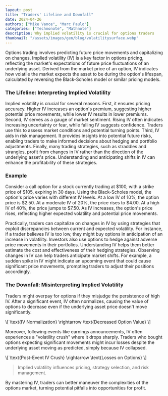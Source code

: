 ```yaml
---
layout: post
title: "Traders' Lifeline and Downfall"
date: 2024-04-26
authors: ["Mike Vance", "Marc Paulo"]
categories: ["Technonote", "Mathnote"]
description: Why implied volatility is crucial for options traders
thumbnail: "/assets/images/gen/blog/volatilitysurface.webp"
---
```



Options trading involves predicting future price movements and capitalizing on changes. Implied volatility (IV) is a key factor in options pricing, reflecting the market's expectations of future price fluctuations of an underlying asset. Derived from the market price of an option, IV indicates how volatile the market expects the asset to be during the option's lifespan, calculated by reversing the Black-Scholes model or similar pricing models.

### The Lifeline: Interpreting Implied Volatility
Implied volatility is crucial for several reasons.  First, it ensures pricing accuracy. Higher IV increases an option's premium, suggesting higher potential price movements, while lower IV results in lower premiums. Second, IV serves as a gauge of market sentiment. Rising IV often indicates increasing uncertainty or fear, while falling IV suggests confidence. Traders use this to assess market conditions and potential turning points. Third, IV aids in risk management. It provides insights into potential future risks, enabling traders to make informed decisions about hedging and portfolio adjustments. Finally, many trading strategies, such as straddles and strangles, profit from changes in IV rather than the direction of the underlying asset's price. Understanding and anticipating shifts in IV can enhance the profitability of these strategies.

### Example

Consider a call option for a stock currently trading at $100, with a strike price of $105, expiring in 30 days. Using the Black-Scholes model, the option's price varies with different IV levels. At a low IV of 10%, the option price is $2.50. At a moderate IV of 20%, the price rises to $4.00. At a high IV of 40%, the price jumps to $7.50. As IV increases, the option's price rises, reflecting higher expected volatility and potential price movements.

Practically, traders can capitalize on changes in IV by using strategies that exploit discrepancies between current and expected volatility. For instance, if a trader believes IV is too low, they might buy options in anticipation of an increase in volatility. Investors also use options to hedge against adverse price movements in their portfolios. Understanding IV helps them better estimate the cost and effectiveness of their hedging strategies. Observing changes in IV can help traders anticipate market shifts. For example, a sudden spike in IV might indicate an upcoming event that could cause significant price movements, prompting traders to adjust their positions accordingly.


### The Downfall: Misinterpreting Implied Volatility

Traders might overpay for options if they misjudge the persistence of high IV. After a significant event, IV often normalizes, causing the value of options to decrease even if the underlying asset price doesn't move significantly.

   \\[
    \text{IV Normalization} \rightarrow \text{Decreased Option Value}
   \\]


Moreover, following events like earnings announcements, IV often experiences a "volatility crush" where it drops sharply. Traders who bought options expecting significant movements might incur losses despite the underlying asset moving as predicted, simply because IV collapsed.

   \\[
   \text{Post-Event IV Crush} \rightarrow \text{Losses on Options} 
   \\]


> Implied volatility influences pricing, strategy selection, and risk management. 

By mastering IV, traders can better maneuver the complexities of the options market, turning potential pitfalls into opportunities for profit.
